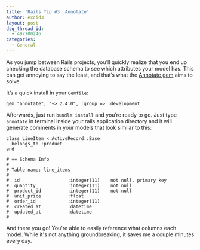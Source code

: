 ```yaml
---
title: 'Rails Tip #3: Annotate'
author: excid3
layout: post
dsq_thread_id:
  - 497700246
categories:
  - General
---
```

As you jump between Rails projects, you’ll quickly realize that you end up checking the database schema to see which attributes your model has. This can get annoying to say the least, and that’s what the [Annotate gem][1] aims to solve.

It’s a quick install in your `Gemfile`:


    gem "annotate", "~> 2.4.0", :group => :development


Afterwards, just run `bundle install` and you’re ready to go. Just type `annotate` in terminal inside your rails application directory and it will generate comments in your models that look similar to this:


    class LineItem < ActiveRecord::Base
      belongs_to :product
    end

    # == Schema Info
    #
    # Table name: line_items
    #
    #  id                  :integer(11)    not null, primary key
    #  quantity            :integer(11)    not null
    #  product_id          :integer(11)    not null
    #  unit_price          :float
    #  order_id            :integer(11)
    #  created_at          :datetime
    #  updated_at          :datetime
    #



And there you go! You're able to easily reference what columns each model. While it's not anything groundbreaking, it saves me a couple minutes every day.

   [1]: https://rubygems.org/gems/annotate
